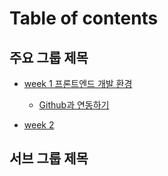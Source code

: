 # Table of contents

## 주요 그룹 제목

- [week 1 프론트엔드 개발 환경](README.md)

  - [Github과 연동하기](integration/integration-with-github.md)

- [week 2](README.md)

## 서브 그룹 제목
